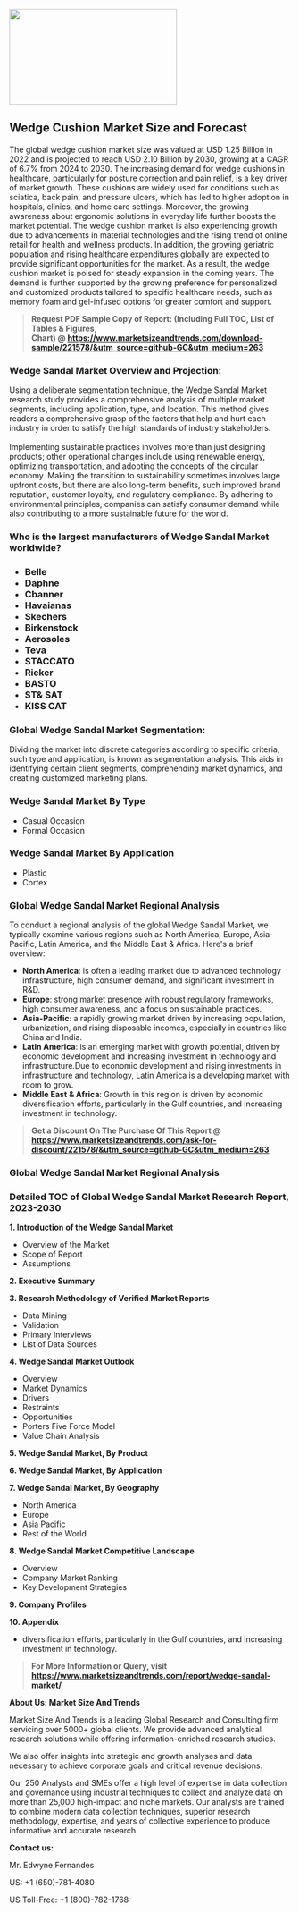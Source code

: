 <p><img class="alignnone size-medium wp-image-20088" src="https://ffe5etoiles.com/wp-content/uploads/2024/12/MST1-300x171.png" alt="" width="300" height="171" /></p><h2>Wedge Cushion Market Size and Forecast</h2><p>The global wedge cushion market size was valued at USD 1.25 Billion in 2022 and is projected to reach USD 2.10 Billion by 2030, growing at a CAGR of 6.7% from 2024 to 2030. The increasing demand for wedge cushions in healthcare, particularly for posture correction and pain relief, is a key driver of market growth. These cushions are widely used for conditions such as sciatica, back pain, and pressure ulcers, which has led to higher adoption in hospitals, clinics, and home care settings. Moreover, the growing awareness about ergonomic solutions in everyday life further boosts the market potential. The wedge cushion market is also experiencing growth due to advancements in material technologies and the rising trend of online retail for health and wellness products. In addition, the growing geriatric population and rising healthcare expenditures globally are expected to provide significant opportunities for the market. As a result, the wedge cushion market is poised for steady expansion in the coming years. The demand is further supported by the growing preference for personalized and customized products tailored to specific healthcare needs, such as memory foam and gel-infused options for greater comfort and support.</p></p><blockquote id="" class=""><strong>Request PDF Sample Copy of Report: (Including Full TOC, List of Tables &amp; Figures, Chart)&nbsp;@&nbsp;<strong><a href="https://www.marketsizeandtrends.com/download-sample/221578/&utm_source=github-GC&utm_medium=263" target="_blank">https://www.marketsizeandtrends.com/download-sample/221578/&utm_source=github-GC&utm_medium=263</a></strong></strong></blockquote><h3 id="" class="">Wedge Sandal Market&nbsp;Overview and Projection:</h3><p id="" class="">Using a deliberate segmentation technique, the Wedge Sandal Market research study provides a comprehensive analysis of multiple market segments, including application, type, and location. This method gives readers a comprehensive grasp of the factors that help and hurt each industry in order to satisfy the high standards of industry stakeholders. <br /> <br />Implementing sustainable practices involves more than just designing products; other operational changes include using renewable energy, optimizing transportation, and adopting the concepts of the circular economy. Making the transition to sustainability sometimes involves large upfront costs, but there are also long-term benefits, such improved brand reputation, customer loyalty, and regulatory compliance. By adhering to environmental principles, companies can satisfy consumer demand while also contributing to a more sustainable future for the world.</p><h3 id="" class="">Who is the largest manufacturers of&nbsp;Wedge Sandal Market worldwide?</h3><h3 class=""><p><ul><li>Belle </li><li> Daphne </li><li> Cbanner </li><li> Havaianas </li><li> Skechers </li><li> Birkenstock </li><li> Aerosoles </li><li> Teva </li><li> STACCATO </li><li> Rieker </li><li> BASTO </li><li> ST& SAT </li><li> KISS CAT</li></ul></p></h3><h3 id="" class="">Global&nbsp;Wedge Sandal Market Segmentation:</h3><p id="" class="">Dividing the market into discrete categories according to specific criteria, such type and application, is known as segmentation analysis. This aids in identifying certain client segments, comprehending market dynamics, and creating customized marketing plans.</p><h3 id="" class="">Wedge Sandal Market&nbsp;By Type</h3><p><p><ul><li>Casual Occasion</li><li> Formal Occasion</p></li></ul></p></p><h3 id="" class="">Wedge Sandal Market&nbsp;By Application</h3><p class=""><p><ul><li>Plastic</li><li> Cortex</li></ul></p></p><h3 id="" class="">Global Wedge Sandal Market Regional Analysis</h3><p id="" class="">To conduct a regional analysis of the global Wedge Sandal Market, we typically examine various regions such as North America, Europe, Asia-Pacific, Latin America, and the Middle East &amp; Africa. Here's a brief overview:</p><ul><li><strong>North America</strong>: is often a leading market due to advanced technology infrastructure, high consumer demand, and significant investment in R&amp;D.</li><li><strong>Europe</strong>: strong market presence with robust regulatory frameworks, high consumer awareness, and a focus on sustainable practices.</li><li><strong>Asia-Pacific</strong>: a rapidly growing market driven by increasing population, urbanization, and rising disposable incomes, especially in countries like China and India.</li><li><strong>Latin America</strong>: is an emerging market with growth potential, driven by economic development and increasing investment in technology and infrastructure.Due to economic development and rising investments in infrastructure and technology, Latin America is a developing market with room to grow.</li><li><strong>Middle East &amp; Africa</strong>: Growth in this region is driven by economic diversification efforts, particularly in the Gulf countries, and increasing investment in technology.</li></ul><blockquote id="" class=""><strong>Get a Discount On The Purchase Of This Report @ <strong><a href="https://www.marketsizeandtrends.com/ask-for-discount/221578/&utm_source=github-GC&utm_medium=263" target="_blank">https://www.marketsizeandtrends.com/ask-for-discount/221578/&utm_source=github-GC&utm_medium=263</a></strong></strong></blockquote><h3 id="" class="">Global Wedge Sandal Market Regional Analysis</h3><h3 id="" class="">Detailed TOC of Global Wedge Sandal Market Research Report, 2023-2030</h3><p id="" class=""><strong>1. Introduction of the Wedge Sandal Market</strong></p><ul><li>Overview of the Market</li><li>Scope of Report</li><li>Assumptions</li></ul><p id="" class=""><strong>2. Executive Summary</strong></p><p id="" class=""><strong>3. Research Methodology of Verified Market Reports</strong></p><ul><li>Data Mining</li><li>Validation</li><li>Primary Interviews</li><li>List of Data Sources</li></ul><p id="" class=""><strong>4. Wedge Sandal Market Outlook</strong></p><ul><li>Overview</li><li>Market Dynamics</li><li>Drivers</li><li>Restraints</li><li>Opportunities</li><li>Porters Five Force Model</li><li>Value Chain Analysis</li></ul><p id="" class=""><strong>5. Wedge Sandal Market, By Product</strong></p><p id="" class=""><strong>6. Wedge Sandal Market, By Application</strong></p><p id="" class=""><strong>7. Wedge Sandal Market, By Geography</strong></p><ul><li>North America</li><li>Europe</li><li>Asia Pacific</li><li>Rest of the World</li></ul><p id="" class=""><strong>8. Wedge Sandal Market Competitive Landscape</strong></p><ul><li>Overview</li><li>Company Market Ranking</li><li>Key Development Strategies</li></ul><p id="" class=""><strong>9. Company Profiles</strong></p><p id="" class=""><strong>10. Appendix</strong></p><ul><li>diversification efforts, particularly in the Gulf countries, and increasing investment in technology.</li></ul><blockquote id="" class=""><strong>For More Information or Query, visit <strong><strong><a href="https://www.marketsizeandtrends.com/report/wedge-sandal-market/" target="_blank">https://www.marketsizeandtrends.com/report/wedge-sandal-market/</a></strong></strong></strong></blockquote><p id="" class=""><strong>About Us: Market Size And Trends</strong></p><p id="" class="">Market Size And Trends is a leading Global Research and Consulting firm servicing over 5000+ global clients. We provide advanced analytical research solutions while offering information-enriched research studies.</p><p id="" class="">We also offer insights into strategic and growth analyses and data necessary to achieve corporate goals and critical revenue decisions.</p><p id="" class="">Our 250 Analysts and SMEs offer a high level of expertise in data collection and governance using industrial techniques to collect and analyze data on more than 25,000 high-impact and niche markets. Our analysts are trained to combine modern data collection techniques, superior research methodology, expertise, and years of collective experience to produce informative and accurate research.</p><p id="" class=""><strong>Contact us:</strong></p><p id="" class="">Mr. Edwyne Fernandes</p><p id="" class="">US: +1 (650)-781-4080</p><p id="" class="">US Toll-Free: +1 (800)-782-1768</p>
